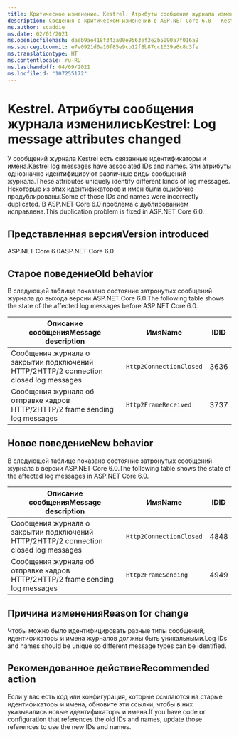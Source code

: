 ```yaml
---
title: Критическое изменение. Kestrel. Атрибуты сообщения журнала изменились
description: Сведения о критическом изменении в ASP.NET Core 6.0 — Kestrel. Атрибуты сообщения журнала изменились
ms.author: scaddie
ms.date: 02/01/2021
ms.openlocfilehash: daeb9ae418f343a00e9563ef3e2b5090a7f016a9
ms.sourcegitcommit: e7e0921d0a10f85e9cb12f8b87cc1639a6c8d3fe
ms.translationtype: HT
ms.contentlocale: ru-RU
ms.lasthandoff: 04/09/2021
ms.locfileid: "107255172"
---
```

# <a name="kestrel-log-message-attributes-changed"></a><span data-ttu-id="d5c55-103">Kestrel. Атрибуты сообщения журнала изменились</span><span class="sxs-lookup"><span data-stu-id="d5c55-103">Kestrel: Log message attributes changed</span></span>

<span data-ttu-id="d5c55-104">У сообщений журнала Kestrel есть связанные идентификаторы и имена.</span><span class="sxs-lookup"><span data-stu-id="d5c55-104">Kestrel log messages have associated IDs and names.</span></span> <span data-ttu-id="d5c55-105">Эти атрибуты однозначно идентифицируют различные виды сообщений журнала.</span><span class="sxs-lookup"><span data-stu-id="d5c55-105">These attributes uniquely identify different kinds of log messages.</span></span> <span data-ttu-id="d5c55-106">Некоторые из этих идентификаторов и имен были ошибочно продублированы.</span><span class="sxs-lookup"><span data-stu-id="d5c55-106">Some of those IDs and names were incorrectly duplicated.</span></span> <span data-ttu-id="d5c55-107">В ASP.NET Core 6.0 проблема с дублированием исправлена.</span><span class="sxs-lookup"><span data-stu-id="d5c55-107">This duplication problem is fixed in ASP.NET Core 6.0.</span></span>

## <a name="version-introduced"></a><span data-ttu-id="d5c55-108">Представленная версия</span><span class="sxs-lookup"><span data-stu-id="d5c55-108">Version introduced</span></span>

<span data-ttu-id="d5c55-109">ASP.NET Core 6.0</span><span class="sxs-lookup"><span data-stu-id="d5c55-109">ASP.NET Core 6.0</span></span>

## <a name="old-behavior"></a><span data-ttu-id="d5c55-110">Старое поведение</span><span class="sxs-lookup"><span data-stu-id="d5c55-110">Old behavior</span></span>

<span data-ttu-id="d5c55-111">В следующей таблице показано состояние затронутых сообщений журнала до выхода версии ASP.NET Core 6.0.</span><span class="sxs-lookup"><span data-stu-id="d5c55-111">The following table shows the state of the affected log messages before ASP.NET Core 6.0.</span></span>

| <span data-ttu-id="d5c55-112">Описание сообщения</span><span class="sxs-lookup"><span data-stu-id="d5c55-112">Message description</span></span>                   | <span data-ttu-id="d5c55-113">Имя</span><span class="sxs-lookup"><span data-stu-id="d5c55-113">Name</span></span>                    | <span data-ttu-id="d5c55-114">ID</span><span class="sxs-lookup"><span data-stu-id="d5c55-114">ID</span></span> |
|---------------------------------------|-------------------------|----|
| <span data-ttu-id="d5c55-115">Сообщения журнала о закрытии подключений HTTP/2</span><span class="sxs-lookup"><span data-stu-id="d5c55-115">HTTP/2 connection closed log messages</span></span> | `Http2ConnectionClosed` | <span data-ttu-id="d5c55-116">36</span><span class="sxs-lookup"><span data-stu-id="d5c55-116">36</span></span> |
| <span data-ttu-id="d5c55-117">Сообщения журнала об отправке кадров HTTP/2</span><span class="sxs-lookup"><span data-stu-id="d5c55-117">HTTP/2 frame sending log messages</span></span>     | `Http2FrameReceived`    | <span data-ttu-id="d5c55-118">37</span><span class="sxs-lookup"><span data-stu-id="d5c55-118">37</span></span> |

## <a name="new-behavior"></a><span data-ttu-id="d5c55-119">Новое поведение</span><span class="sxs-lookup"><span data-stu-id="d5c55-119">New behavior</span></span>

<span data-ttu-id="d5c55-120">В следующей таблице показано состояние затронутых сообщений журнала в версии ASP.NET Core 6.0.</span><span class="sxs-lookup"><span data-stu-id="d5c55-120">The following table shows the state of the affected log messages in ASP.NET Core 6.0.</span></span>

| <span data-ttu-id="d5c55-121">Описание сообщения</span><span class="sxs-lookup"><span data-stu-id="d5c55-121">Message description</span></span>                   | <span data-ttu-id="d5c55-122">Имя</span><span class="sxs-lookup"><span data-stu-id="d5c55-122">Name</span></span>                    | <span data-ttu-id="d5c55-123">ID</span><span class="sxs-lookup"><span data-stu-id="d5c55-123">ID</span></span> |
|---------------------------------------|-------------------------|----|
| <span data-ttu-id="d5c55-124">Сообщения журнала о закрытии подключений HTTP/2</span><span class="sxs-lookup"><span data-stu-id="d5c55-124">HTTP/2 connection closed log messages</span></span> | `Http2ConnectionClosed` | <span data-ttu-id="d5c55-125">48</span><span class="sxs-lookup"><span data-stu-id="d5c55-125">48</span></span> |
| <span data-ttu-id="d5c55-126">Сообщения журнала об отправке кадров HTTP/2</span><span class="sxs-lookup"><span data-stu-id="d5c55-126">HTTP/2 frame sending log messages</span></span>     | `Http2FrameSending`     | <span data-ttu-id="d5c55-127">49</span><span class="sxs-lookup"><span data-stu-id="d5c55-127">49</span></span> |

## <a name="reason-for-change"></a><span data-ttu-id="d5c55-128">Причина изменения</span><span class="sxs-lookup"><span data-stu-id="d5c55-128">Reason for change</span></span>

<span data-ttu-id="d5c55-129">Чтобы можно было идентифицировать разные типы сообщений, идентификаторы и имена журналов должны быть уникальными.</span><span class="sxs-lookup"><span data-stu-id="d5c55-129">Log IDs and names should be unique so different message types can be identified.</span></span>

## <a name="recommended-action"></a><span data-ttu-id="d5c55-130">Рекомендованное действие</span><span class="sxs-lookup"><span data-stu-id="d5c55-130">Recommended action</span></span>

<span data-ttu-id="d5c55-131">Если у вас есть код или конфигурация, которые ссылаются на старые идентификаторы и имена, обновите эти ссылки, чтобы в них указывались новые идентификаторы и имена.</span><span class="sxs-lookup"><span data-stu-id="d5c55-131">If you have code or configuration that references the old IDs and names, update those references to use the new IDs and names.</span></span>

<!--

## Category

ASP.NET Core

## Affected APIs

Not detectable via API analysis

-->
